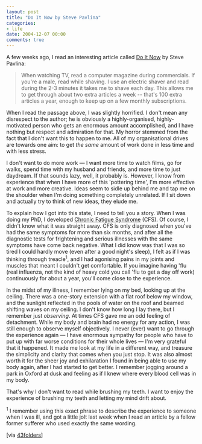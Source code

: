 ```yaml
---
layout: post
title: "Do It Now by Steve Pavlina"
categories:
- life
date: 2004-12-07 00:00
comments: true
---
```


<p>A few weeks ago, I read an interesting article called <a href="http://www.dexterity.com/articles/do-it-now.htm" title="Do It Now by Steve Pavlina">Do It Now</a> by Steve Pavlina:</p>

<blockquote>
<p>When watching TV, read a computer magazine during commercials. If you're a male, read while shaving. I use an electric shaver and read during the 2-3 minutes it takes me to shave each day. This allows me to get through about two extra articles a week -- that's 100 extra articles a year, enough to keep up on a few monthly subscriptions.</p>
</blockquote>

<p>When I read the passage above, I was slightly horrified. I don't mean any disrespect to the author; he is obviously a highly-organised, highly-motivated person who gets an enormous amount accomplished, and I have nothing but respect and admiration for that. My horror stemmed from the fact that I don't want this to happen to me. All of my organisational drives are towards one aim: to get <em>the same</em> amount of work done in less time and with less stress.</p>

<p> I don't want to do more work &mdash; I want more time to watch films, go for walks, spend time with my husband and friends, and more time to just daydream. If that sounds lazy, well, it probably is. However, I know from experience that when I have more of this 'pottering time', I'm more effective at work and more creative. Ideas seem to sidle up behind me and tap me on the shoulder when I'm doing something completely unrelated. If I sit down and actually try to think of new ideas, they elude me.</p>

<p>To explain how I got into this state, I need to tell you a story. When I was doing my PhD, I developed <a href="http://www.cdc.gov/ncidod/diseases/cfs/">Chronic Fatigue Syndrome</a> (CFS). Of course, I didn't know what it was straight away. CFS is only diagnosed when you've had the same symptoms for more than six months, and after all the diagnostic tests for frightening and serious illnesses with the same symptoms have come back negative. What I did know was that I was so tired I could hardly move (even after a good night's sleep), I felt as if I was thinking through treacle<sup>1</sup>, and I had agonising pains in my joints and muscles that meant I couldn't get comfortable. If you imagine having 'flu (real influenza, not the kind of heavy cold you call 'flu to get a day off work) continuously for about a year, you'll come close to the experience.</p>

<p>In the midst of my illness, I remember lying on my bed, looking up at the ceiling. There was a one-story extension with a flat roof below my window, and the sunlight reflected in the pools of water on the roof and beamed shifting waves on my ceiling. I don't know how long I lay there, but I remember just <em>observing</em>. At times CFS gave me an odd feeling of detachment. While my body and brain had no energy for any action, I was still enough to observe myself objectively. I never (ever) want to go through the experience again &mdash; I have enormous sympathy for people who have to put up with far worse conditions for their whole lives &mdash; I'm very grateful that it happened. It made me look at my life in a different way, and treasure the simplicity and clarity that comes when you just stop. It was also almost worth it for the sheer joy and exhilaration I found in being able to use my body again, after I had started to get better. I remember jogging around a park in Oxford at dusk and feeling as if I knew where every blood cell was in my body.</p>

<p>That's why I don't want to read while brushing my teeth. I want to enjoy the experience of brushing my teeth and letting my mind drift about.</p>

<p><sup>1</sup> I remember using this exact phrase to describe the experience to someone when I was ill, and got a little jolt last week when I read an article by a fellow former sufferer who used exactly the same wording.</p>

<p>[via <a href="http://www.43folders.com">43folders</a>]</p>
